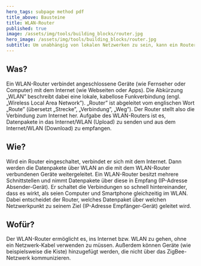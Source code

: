 ```yaml
---
hero_tags: subpage method pdf
title_above: Bausteine
title: WLAN-Router
published: true
image: /assets/img/tools/building_blocks/router.jpg
hero_image: /assets/img/tools/building_blocks/router.jpg
subtitle: Um unabhängig von lokalen Netzwerken zu sein, kann ein Router ein eigenes WLAN bereitstellen.
---
```


## Was?

Ein WLAN-Router verbindet angeschlossene Geräte (wie Fernseher oder Computer) mit dem Internet (wie Webseiten oder Apps). Die Abkürzung „WLAN” beschreibt dabei eine lokale, kabellose Funkverbindung (engl. „Wireless Local Area Network”). „Router” ist abgeleitet vom englischen Wort „Route” (übersetzt „Strecke”, „Verbindung”, „Weg”). Der Router stellt also die Verbindung zum Internet her. Aufgabe des WLAN-Routers ist es, Datenpakete in das Internet/WLAN (Upload) zu senden und aus dem Internet/WLAN (Download) zu empfangen.

## Wie?

Wird ein Router eingeschaltet, verbindet er sich mit dem Internet. Dann werden die Datenpakete über WLAN an die mit dem WLAN-Router verbundenen Geräte weitergeleitet. Ein WLAN-Router besitzt mehrere Schnittstellen und nimmt Datenpakete über diese in Empfang (IP-Adresse Absender-Gerät). Er schaltet die Verbindungen so schnell hintereinander, dass es wirkt, als seien Computer und Smartphone gleichzeitig im WLAN. Dabei entscheidet der Router, welches Datenpaket über welchen Netzwerkpunkt zu seinem Ziel (IP-Adresse Empfänger-Gerät) geleitet wird.

## Wofür?

Der WLAN-Router ermöglicht es, ins Internet bzw. WLAN zu gehen, ohne ein Netzwerk-Kabel verwenden zu müssen. Außerdem können Geräte (wie beispielsweise die Kiste) hinzugefügt werden, die nicht über das ZigBee-Netzwerk kommunizieren.
